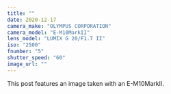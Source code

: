 ```yaml
---
title: ""
date: 2020-12-17
camera_make: "OLYMPUS CORPORATION"
camera_model: "E-M10MarkII"
lens_model: "LUMIX G 20/F1.7 II"
iso: "2500"
fnumber: "5"
shutter_speed: "60"
image_url: ""
---
```


This post features an image taken with an E-M10MarkII.